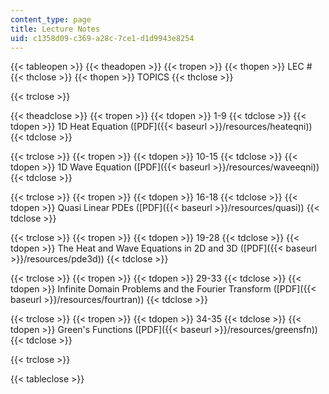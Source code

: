 ```yaml
---
content_type: page
title: Lecture Notes
uid: c1358d09-c369-a28c-7ce1-d1d9943e8254
---
```


{{< tableopen >}}
{{< theadopen >}}
{{< tropen >}}
{{< thopen >}}
LEC #
{{< thclose >}}
{{< thopen >}}
TOPICS
{{< thclose >}}

{{< trclose >}}

{{< theadclose >}}
{{< tropen >}}
{{< tdopen >}}
1-9
{{< tdclose >}}
{{< tdopen >}}
1D Heat Equation ([PDF]({{< baseurl >}}/resources/heateqni))
{{< tdclose >}}

{{< trclose >}}
{{< tropen >}}
{{< tdopen >}}
10-15
{{< tdclose >}}
{{< tdopen >}}
1D Wave Equation ([PDF]({{< baseurl >}}/resources/waveeqni))
{{< tdclose >}}

{{< trclose >}}
{{< tropen >}}
{{< tdopen >}}
16-18
{{< tdclose >}}
{{< tdopen >}}
Quasi Linear PDEs ([PDF]({{< baseurl >}}/resources/quasi))
{{< tdclose >}}

{{< trclose >}}
{{< tropen >}}
{{< tdopen >}}
19-28
{{< tdclose >}}
{{< tdopen >}}
The Heat and Wave Equations in 2D and 3D ([PDF]({{< baseurl >}}/resources/pde3d))
{{< tdclose >}}

{{< trclose >}}
{{< tropen >}}
{{< tdopen >}}
29-33
{{< tdclose >}}
{{< tdopen >}}
Infinite Domain Problems and the Fourier Transform ([PDF]({{< baseurl >}}/resources/fourtran))
{{< tdclose >}}

{{< trclose >}}
{{< tropen >}}
{{< tdopen >}}
34-35
{{< tdclose >}}
{{< tdopen >}}
Green's Functions ([PDF]({{< baseurl >}}/resources/greensfn))
{{< tdclose >}}

{{< trclose >}}

{{< tableclose >}}